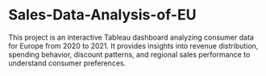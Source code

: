 # Sales-Data-Analysis-of-EU
This project is an interactive Tableau dashboard analyzing consumer data for Europe from 2020 to 2021. It provides insights into revenue distribution, spending behavior, discount patterns, and regional sales performance to understand consumer preferences.

